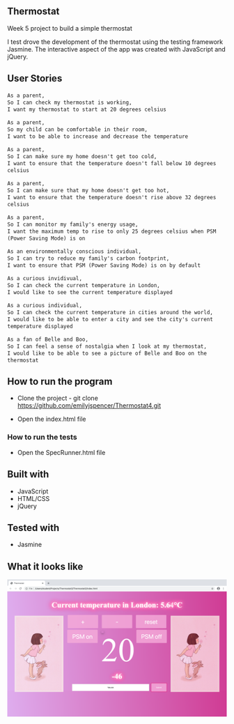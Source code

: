 
## Thermostat

Week 5 project to build a simple thermostat

I test drove the development of the thermostat using the testing framework Jasmine.
The interactive aspect of the app was created with JavaScript and jQuery.


## User Stories

```
As a parent,
So I can check my thermostat is working,
I want my thermostat to start at 20 degrees celsius
```
```
As a parent,
So my child can be comfortable in their room,
I want to be able to increase and decrease the temperature 
```
```
As a parent,
So I can make sure my home doesn't get too cold,
I want to ensure that the temperature doesn't fall below 10 degrees celsius
```
```
As a parent,
So I can make sure that my home doesn't get too hot,
I want to ensure that the temperature doesn't rise above 32 degrees celsius
```
```
As a parent,
So I can monitor my family's energy usage,
I want the maximum temp to rise to only 25 degrees celsius when PSM (Power Saving Mode) is on
```
```
As an environmentally conscious individual,
So I can try to reduce my family's carbon footprint,
I want to ensure that PSM (Power Saving Mode) is on by default
```
```
As a curious invidivual,
So I can check the current temperature in London,
I would like to see the current temperature displayed
```
```
As a curious individual,
So I can check the current temperature in cities around the world,
I would like to be able to enter a city and see the city's current temperature displayed
```
```
As a fan of Belle and Boo,
So I can feel a sense of nostalgia when I look at my thermostat,
I would like to be able to see a picture of Belle and Boo on the thermostat 
```

## How to run the program

* Clone the project - git clone https://github.com/emilyjspencer/Thermostat4.git

* Open the index.html file 


### How to run the tests

* Open the SpecRunner.html file

## Built with

* JavaScript
* HTML/CSS
* jQuery 

## Tested with

* Jasmine

## What it looks like 

![boo](tempYakutsk.png)